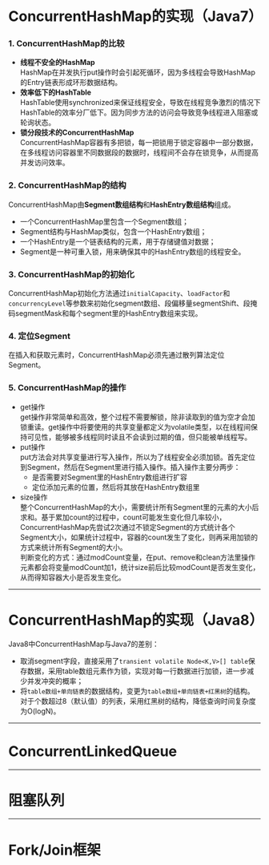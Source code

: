 # ConcurrentHashMap的实现（Java7）

### 1. ConcurrentHashMap的比较
+ **线程不安全的HashMap**  
 HashMap在并发执行put操作时会引起死循环，因为多线程会导致HashMap的Entry链表形成环形数据结构。
+ **效率低下的HashTable**  
 HashTable使用synchronized来保证线程安全，导致在线程竞争激烈的情况下HashTable的效率分厂低下。因为同步方法的访问会导致竞争线程进入阻塞或轮询状态。
+ **锁分段技术的ConcurrentHashMap**  
 ConcurrentHashMap容器有多把锁，每一把锁用于锁定容器中一部分数据，在多线程访问容器里不同数据段的数据时，线程间不会存在锁竞争，从而提高并发访问效率。  
 
### 2. ConcurrentHashMap的结构
ConcurrentHashMap由**Segment数组结构**和**HashEntry数组结构**组成。    
+ 一个ConcurrentHashMap里包含一个Segment数组；
+ Segment结构与HashMap类似，包含一个HashEntry数组；
+ 一个HashEntry是一个链表结构的元素，用于存储键值对数据；
+ Segment是一种可重入锁，用来确保其中的HashEntry数组的线程安全。

### 3. ConcurrentHashMap的初始化
ConcurrentHashMap初始化方法通过`initialCapacity`、`loadFactor`和`concurrencyLevel`等参数来初始化segment数组、段偏移量segmentShift、段掩码segmentMask和每个segment里的HashEntry数组来实现。  

### 4. 定位Segment
在插入和获取元素时，ConcurrentHashMap必须先通过散列算法定位Segment。

### 5. ConcurrentHashMap的操作
+ get操作  
 get操作非常简单和高效，整个过程不需要解锁，除非读取到的值为空才会加锁重读。get操作中将要使用的共享变量都定义为volatile类型，以在线程间保持可见性，能够被多线程同时读且不会读到过期的值，但只能被单线程写。
+ put操作  
 put方法会对共享变量进行写入操作，所以为了线程安全必须加锁。首先定位到Segment，然后在Segment里进行插入操作。插入操作主要分两步：  
   - 是否需要对Segment里的HashEntry数组进行扩容  
   - 定位添加元素的位置，然后将其放在HashEntry数组里
+ size操作  
 整个ConcurrentHashMap的大小，需要统计所有Segment里的元素的大小后求和。基于累加count的过程中，count可能发生变化但几率较小，ConcurrentHashMap先尝试2次通过不锁定Segment的方式统计各个Segment大小，如果统计过程中，容器的count发生了变化，则再采用加锁的方式来统计所有Segment的大小。  
 判断变化的方式：通过modCount变量，在put、remove和clean方法里操作元素都会将变量modCount加1，统计size前后比较modCount是否发生变化，从而得知容器大小是否发生变化。  


---
# ConcurrentHashMap的实现（Java8）
Java8中ConcurrentHashMap与Java7的差别：  
+ 取消segment字段，直接采用了`transient volatile Node<K,V>[] table`保存数据，采用table数组元素作为锁，实现对每一行数据进行加锁，进一步减少并发冲突的概率；
+ 将`table数组+单向链表`的数据结构，变更为`table数组+单向链表+红黑树`的结构。对于个数超过8（默认值）的列表，采用红黑树的结构，降低查询时间复杂度为O(logN)。  

---

# ConcurrentLinkedQueue



--- 

# 阻塞队列




---  


# Fork/Join框架
